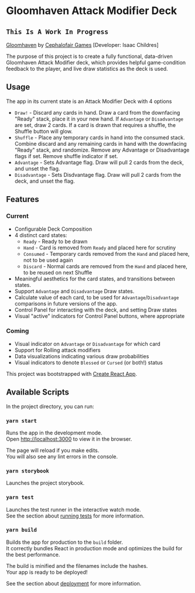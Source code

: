 # Gloomhaven Attack Modifier Deck
## `This Is A Work In Progress`

[Gloomhaven](http://www.cephalofair.com/gloomhaven) by [Cephalofair Games](http://www.cephalofair.com/) [Developer: Isaac Childres]

The purpose of this project is to create a fully functional, data-driven Gloomhaven Attack Modifier deck, which provides helpful game-condition feedback to the player, and live draw statistics as the deck is used.


## Usage

The app in its current state is an Attack Modifier Deck with 4 options

* `Draw!` - Discard any cards in hand.  Draw a card from the downfacing "Ready" stack, place it in your new hand. If `Advantage` or `Disadvantage` are set, draw 2 cards. If a card is drawn that requires a shuffle, the Shuffle button will glow.
* `Shuffle` - Place any temporary cards in hand into the consumed stack.  Combine discard and any remaining cards in hand with the downfacing "Ready" stack, and randomize.  Remove any Advantage or Disadvantage flags if set.  Remove shuffle indicator if set.
* `Advantage` - Sets Advantage flag.  Draw will pull 2 cards from the deck, and unset the flag.
* `Disadvantage` - Sets Disdvantage flag.  Draw will pull 2 cards from the deck, and unset the flag.


## Features

### Current
* Configurable Deck Composition
* 4 distinct card states:
    * `Ready` - Ready to be drawn
    * `Hand` - Card is removed from `Ready` and placed here for scrutiny
    * `Consumed` - Temporary cards removed from the `Hand` and placed here, not to be used again
    * `Discard` - Normal cards are removed from the `Hand` and placed here, to be reused on next Shuffle
* Meaningful aesthetics for the card states, and transitions between states.
* Support `Advantage` and `Disadvantage` Draw states. 
* Calculate value of each card, to be used for `Advantage`/`Disadvantage` comparisons in future versions of the app. 
* Control Panel for interacting with the deck, and setting Draw states
* Visual "active" indicators for Control Panel buttons, where appropriate

### Coming
* Visual indicator on `Advantage` or `Disadvantage` for which card 
* Support for Rolling attack modifiers
* Data visualizations indicating various draw probabilities
* Visual indicators to denote `Blessed` or `Cursed` (or both!) status 

This project was bootstrapped with [Create React App](https://github.com/facebook/create-react-app).




## Available Scripts

In the project directory, you can run:

### `yarn start`

Runs the app in the development mode.\
Open [http://localhost:3000](http://localhost:3000) to view it in the browser.

The page will reload if you make edits.\
You will also see any lint errors in the console.


### `yarn storybook`

Launches the project storybook.


### `yarn test`

Launches the test runner in the interactive watch mode.\
See the section about [running tests](https://facebook.github.io/create-react-app/docs/running-tests) for more information.


### `yarn build`

Builds the app for production to the `build` folder.\
It correctly bundles React in production mode and optimizes the build for the best performance.

The build is minified and the filenames include the hashes.\
Your app is ready to be deployed!

See the section about [deployment](https://facebook.github.io/create-react-app/docs/deployment) for more information.
